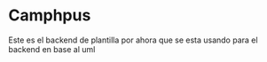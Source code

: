 # Camphpus
Este es el backend de plantilla por ahora que se esta usando para el backend en base al uml
